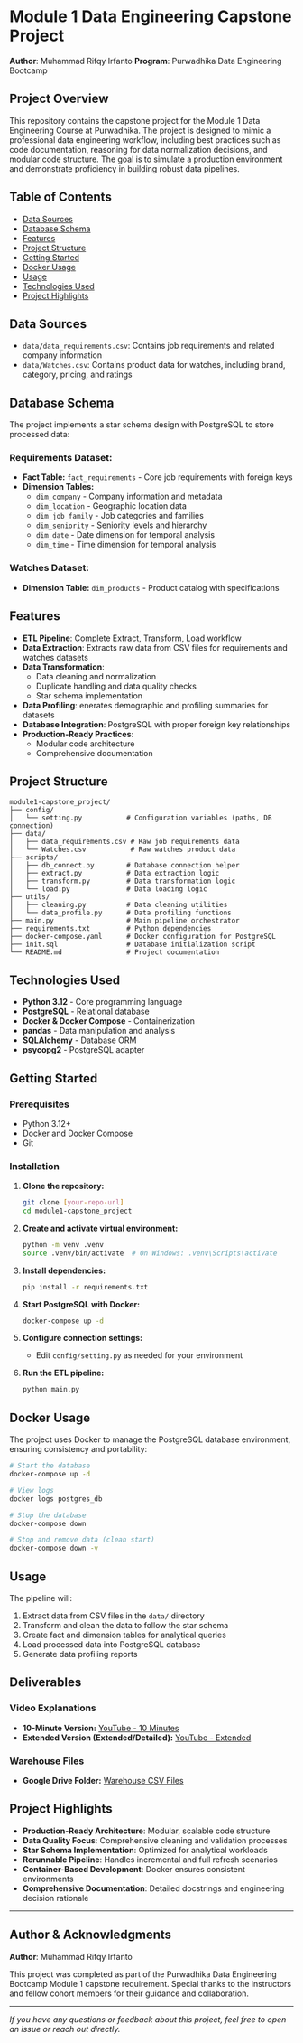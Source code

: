 # Module 1 Data Engineering Capstone Project

**Author**: Muhammad Rifqy Irfanto
**Program**: Purwadhika Data Engineering Bootcamp  

## Project Overview
This repository contains the capstone project for the Module 1 Data Engineering Course at Purwadhika. The project is designed to mimic a professional data engineering workflow, including best practices such as code documentation, reasoning for data normalization decisions, and modular code structure. The goal is to simulate a production environment and demonstrate proficiency in building robust data pipelines.

## Table of Contents
- [Data Sources](#data-sources)
- [Database Schema](#database-schema)
- [Features](#features)
- [Project Structure](#project-structure)
- [Getting Started](#getting-started)
- [Docker Usage](#docker-usage)
- [Usage](#usage)
- [Technologies Used](#technologies-used)
- [Project Highlights](#project-highlights)

## Data Sources
- `data/data_requirements.csv`: Contains job requirements and related company information
- `data/Watches.csv`: Contains product data for watches, including brand, category, pricing, and ratings

## Database Schema
The project implements a star schema design with PostgreSQL to store processed data:

### Requirements Dataset:
- **Fact Table:** `fact_requirements` - Core job requirements with foreign keys
- **Dimension Tables:** 
  - `dim_company` - Company information and metadata
  - `dim_location` - Geographic location data
  - `dim_job_family` - Job categories and families
  - `dim_seniority` - Seniority levels and hierarchy
  - `dim_date` - Date dimension for temporal analysis
  - `dim_time` - Time dimension for temporal analysis

### Watches Dataset:
- **Dimension Table:** `dim_products` - Product catalog with specifications

## Features
- **ETL Pipeline**: Complete Extract, Transform, Load workflow
- **Data Extraction**: Extracts raw data from CSV files for requirements and watches datasets
- **Data Transformation**: 
  - Data cleaning and normalization
  - Duplicate handling and data quality checks
  - Star schema implementation
- **Data Profiling**: enerates demographic and profiling summaries for datasets
- **Database Integration**: PostgreSQL with proper foreign key relationships
- **Production-Ready Practices**: 
  - Modular code architecture
  - Comprehensive documentation

## Project Structure
```
module1-capstone_project/
├── config/
│   └── setting.py           # Configuration variables (paths, DB connection)
├── data/
│   ├── data_requirements.csv # Raw job requirements data
│   └── Watches.csv           # Raw watches product data
├── scripts/
│   ├── db_connect.py        # Database connection helper
│   ├── extract.py           # Data extraction logic
│   ├── transform.py         # Data transformation logic
│   └── load.py              # Data loading logic
├── utils/
│   ├── cleaning.py          # Data cleaning utilities
│   └── data_profile.py      # Data profiling functions
├── main.py                  # Main pipeline orchestrator
├── requirements.txt         # Python dependencies
├── docker-compose.yaml      # Docker configuration for PostgreSQL
├── init.sql                 # Database initialization script
└── README.md                # Project documentation
```

## Technologies Used
- **Python 3.12** - Core programming language
- **PostgreSQL** - Relational database
- **Docker & Docker Compose** - Containerization
- **pandas** - Data manipulation and analysis
- **SQLAlchemy** - Database ORM
- **psycopg2** - PostgreSQL adapter

## Getting Started

### Prerequisites
- Python 3.12+
- Docker and Docker Compose
- Git

### Installation
1. **Clone the repository:**
   ```bash
   git clone [your-repo-url]
   cd module1-capstone_project
   ```

2. **Create and activate virtual environment:**
   ```bash
   python -m venv .venv
   source .venv/bin/activate  # On Windows: .venv\Scripts\activate
   ```

3. **Install dependencies:**
   ```bash
   pip install -r requirements.txt
   ```

4. **Start PostgreSQL with Docker:**
   ```bash
   docker-compose up -d
   ```

5. **Configure connection settings:**
   - Edit `config/setting.py` as needed for your environment

6. **Run the ETL pipeline:**
   ```bash
   python main.py
   ```

## Docker Usage
The project uses Docker to manage the PostgreSQL database environment, ensuring consistency and portability:

```bash
# Start the database
docker-compose up -d

# View logs
docker logs postgres_db

# Stop the database
docker-compose down

# Stop and remove data (clean start)
docker-compose down -v
```

## Usage
The pipeline will:
1. Extract data from CSV files in the `data/` directory
2. Transform and clean the data to follow the star schema
3. Create fact and dimension tables for analytical queries
4. Load processed data into PostgreSQL database
5. Generate data profiling reports

## Deliverables

### Video Explanations
- **10-Minute Version:** [YouTube - 10 Minutes](https://youtu.be/rOFJyitcHsM)
- **Extended Version (Extended/Detailed):** [YouTube - Extended](https://youtu.be/x2ztU25MUDo)

### Warehouse Files
- **Google Drive Folder:** [Warehouse CSV Files](https://drive.google.com/drive/folders/1cRa6dn68YKgMqXmj8rdI0mzgQhbH9YnZ?usp=sharing)

## Project Highlights
- **Production-Ready Architecture**: Modular, scalable code structure
- **Data Quality Focus**: Comprehensive cleaning and validation processes  
- **Star Schema Implementation**: Optimized for analytical workloads
- **Rerunnable Pipeline**: Handles incremental and full refresh scenarios
- **Container-Based Development**: Docker ensures consistent environments
- **Comprehensive Documentation**: Detailed docstrings and engineering decision rationale

---

## Author & Acknowledgments
**Author**: Muhammad Rifqy Irfanto

This project was completed as part of the Purwadhika Data Engineering Bootcamp Module 1 capstone requirement. Special thanks to the instructors and fellow cohort members for their guidance and collaboration.

---
*If you have any questions or feedback about this project, feel free to open an issue or reach out directly.*